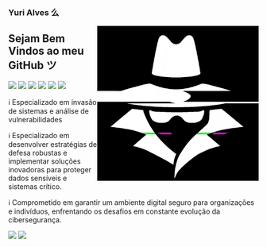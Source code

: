### Yuri Alves 么
<img src = "giphy (1).gif" width = "325px" align = "right">

## Sejam Bem Vindos ao meu GitHub ツ

<div>
    <img src = "https://icon.icepanel.io/Technology/svg/PHP.svg" width = "35">
    <img src = "https://icon.icepanel.io/Technology/svg/C.svg" width = "35">
    <img src = "https://icon.icepanel.io/Technology/svg/Java.svg" width = "35">
    <img src = "https://icon.icepanel.io/Technology/svg/Python.svg" width = "35">
   <img src = "https://icon.icepanel.io/Technology/svg/HTML5.svg" width = "35">
   <img src = "https://icon.icepanel.io/Technology/svg/Adobe-Photoshop.svg" width = "35">
</div>

ℹ️ Especializado em invasão de sistemas e análise de vulnerabilidades

ℹ️ Especializado em desenvolver estratégias de defesa robustas e implementar soluções inovadoras para proteger dados sensíveis e sistemas crítico.

ℹ️ Comprometido em garantir um ambiente digital seguro para organizações e indivíduos, enfrentando os desafios em constante evolução da cibersegurança.

<img src="https://github-readme-stats.vercel.app/api/top-langs/?username=risoflorais&show_icons=true&theme=radical&count_private=true"/>
<img src="https://github-readme-stats.vercel.app/api?username=risoflorais&show_icons=true&show_icons=true&theme=radical&count_private=true" />


